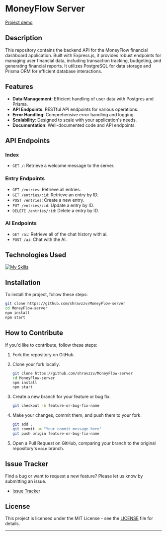 # MoneyFlow Server

[Project demo](https://moneyflow-server-production.up.railway.app/)

## Description

This repository contains the backend API for the MoneyFlow financial dashboard application. Built with Express.js, it provides robust endpoints for managing user financial data, including transaction tracking, budgeting, and generating financial reports. It utilizes PostgreSQL for data storage and Prisma ORM for efficient database interactions.

## Features

- **Data Management**: Efficient handling of user data with Postgres and Prisma.
- **API Endpoints**: RESTful API endpoints for various operations.
- **Error Handling**: Comprehensive error handling and logging.
- **Scalability**: Designed to scale with your application's needs.
- **Documentation**: Well-documented code and API endpoints.

## API Endpoints

### Index

- `GET /`: Retrieve a welcome message to the server.

### Entry Endpoints

- `GET /entries`: Retrieve all entries.
- `GET /entries/:id`: Retrieve an entry by ID.
- `POST /entries`: Create a new entry.
- `PUT /entries/:id`: Update a entry by ID.
- `DELETE /entries/:id`: Delete a entry by ID.

### AI Endpoints

- `GET /ai`: Retrieve all of the chat history with ai.
- `POST /ai`: Chat with the AI.

## Technologies Used

[![My Skills](https://skillicons.dev/icons?i=express,git,github,js,postgres,prisma,nodejs,postman,vscode)](https://skillicons.dev)

## Installation

To install the project, follow these steps:

```bash
git clone https://github.com/shravzzv/MoneyFlow-server
cd MoneyFlow-server
npm install
npm start
```

## How to Contribute

If you'd like to contribute, follow these steps:

1. Fork the repository on GitHub.
2. Clone your fork locally.

   ```bash
   git clone https://github.com/shravzzv/MoneyFlow-server
   cd MoneyFlow-server
   npm install
   npm start
   ```

3. Create a new branch for your feature or bug fix.

   ```bash
   git checkout -b feature-or-bug-fix-name
   ```

4. Make your changes, commit them, and push them to your fork.

   ```bash
   git add .
   git commit -m "Your commit message here"
   git push origin feature-or-bug-fix-name
   ```

5. Open a Pull Request on GitHub, comparing your branch to the original repository's `main` branch.

## Issue Tracker

Find a bug or want to request a new feature? Please let us know by submitting an issue.

- [Issue Tracker](https://github.com/shravzzv/MoneyFlow-server/issues)

## License

This project is licensed under the MIT License - see the [LICENSE](LICENSE) file for details.

---
